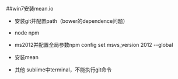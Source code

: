 ##win7安装mean.io

* 安装git并配置path（bower的dependence问题）
* node npm
* ms2012并配置全局参数npm config set msvs_version 2012 --global
* 安装mean


* 其他 sublime中terminal，不能执行git命令
